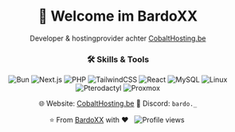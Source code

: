 <div align="center">

# 👋 Welcome im BardoXX

Developer & hostingprovider achter [CobaltHosting.be](https://cobalthosting.be)

### 🛠️ Skills & Tools
![Bun](https://img.shields.io/badge/-Bun-FBF0E4?&logo=bun&logoColor=black)
![Next.js](https://img.shields.io/badge/-Next.js-000?&logo=nextdotjs&logoColor=white)
![PHP](https://img.shields.io/badge/-PHP-777BB4?&logo=php&logoColor=white)
![TailwindCSS](https://img.shields.io/badge/-TailwindCSS-38B2AC?&logo=tailwind-css&logoColor=white)
![React](https://img.shields.io/badge/-React-61DAFB?&logo=react&logoColor=black)
![MySQL](https://img.shields.io/badge/-MySQL-4479A1?&logo=mysql&logoColor=white)
![Linux](https://img.shields.io/badge/-Linux-FCC624?&logo=linux&logoColor=black)
![Pterodactyl](https://img.shields.io/badge/-Pterodactyl-181717?&logo=data&logoColor=white)
![Proxmox](https://img.shields.io/badge/-Proxmox-E57000?&logo=proxmox&logoColor=white)

🌐 Website: [CobaltHosting.be](https://cobalthosting.be)
💬 Discord: `bardo._`

⭐️ From [BardoXX](https://github.com/BardoXX) with ❤️  
<img src="https://komarev.com/ghpvc/?username=BardoXX&color=blueviolet" alt="Profile views"/> 

</div>
